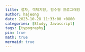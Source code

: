 ```yaml
---
title: 절차, 객체지향, 함수형 프로그래밍
author: hajeong
date: 2023-10-28 11:33:00 +0800
categories: [Study, Javascript]
tags: [typography]
pin: true
math: true
mermaid: true
---
```

